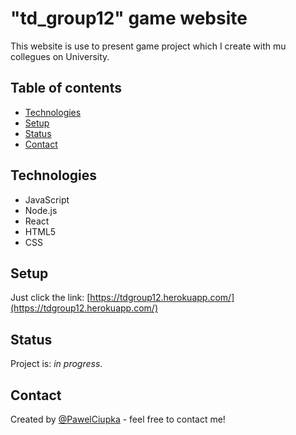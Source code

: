 # "td_group12" game website
This website is use to present game project which I create with mu collegues on University.

## Table of contents
* [Technologies](#technologies)
* [Setup](#setup)
* [Status](#status)
* [Contact](#contact)

## Technologies
* JavaScript
* Node.js
* React
* HTML5
* CSS

## Setup
Just click the link: [https://tdgroup12.herokuapp.com/](https://tdgroup12.herokuapp.com/)

## Status
Project is:  _in progress_.

## Contact
Created by [@PawelCiupka](http://pawel-ciupka.pl/pages/contact.html) - feel free to contact me!
